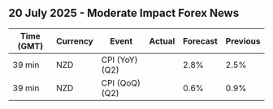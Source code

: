 ## 20 July 2025 - Moderate Impact Forex News

| Time (GMT) | Currency | Event | Actual | Forecast | Previous |
|------|----------|-------|--------|----------|----------|
| 39 min | NZD | CPI (YoY) (Q2) |  | 2.8% | 2.5% |
| 39 min | NZD | CPI (QoQ) (Q2) |  | 0.6% | 0.9% |
